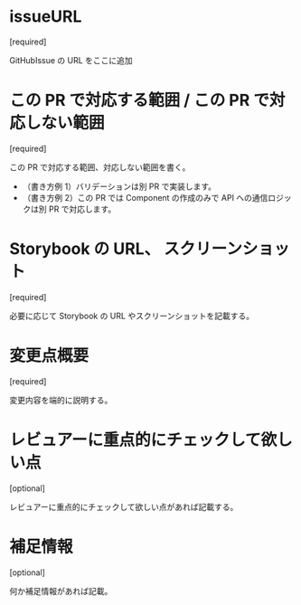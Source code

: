 # issueURL

[required]

GitHubIssue の URL をここに追加

# この PR で対応する範囲 / この PR で対応しない範囲

[required]

この PR で対応する範囲、対応しない範囲を書く。

- （書き方例 1）バリデーションは別 PR で実装します。
- （書き方例 2）この PR では Component の作成のみで API への通信ロジックは別 PR で対応します。

# Storybook の URL、 スクリーンショット

[required]

必要に応じて Storybook の URL やスクリーンショットを記載する。

# 変更点概要

[required]

変更内容を端的に説明する。

# レビュアーに重点的にチェックして欲しい点

[optional]

レビュアーに重点的にチェックして欲しい点があれば記載する。

# 補足情報

[optional]

何か補足情報があれば記載。
